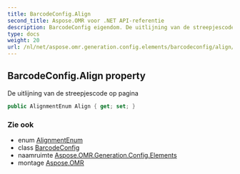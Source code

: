 ```yaml
---
title: BarcodeConfig.Align
second_title: Aspose.OMR voor .NET API-referentie
description: BarcodeConfig eigendom. De uitlijning van de streepjescode op pagina
type: docs
weight: 20
url: /nl/net/aspose.omr.generation.config.elements/barcodeconfig/align/
---
```

## BarcodeConfig.Align property

De uitlijning van de streepjescode op pagina

```csharp
public AlignmentEnum Align { get; set; }
```

### Zie ook

* enum [AlignmentEnum](../../../aspose.omr.generation.config.enums/alignmentenum/)
* class [BarcodeConfig](../)
* naamruimte [Aspose.OMR.Generation.Config.Elements](../../barcodeconfig/)
* montage [Aspose.OMR](../../../)


